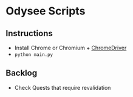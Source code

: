 # Odysee Scripts

## Instructions
- Install Chrome or Chromium + [ChromeDriver](https://sites.google.com/a/chromium.org/chromedriver/downloads)
- `python main.py`

## Backlog
- Check Quests that require revalidation